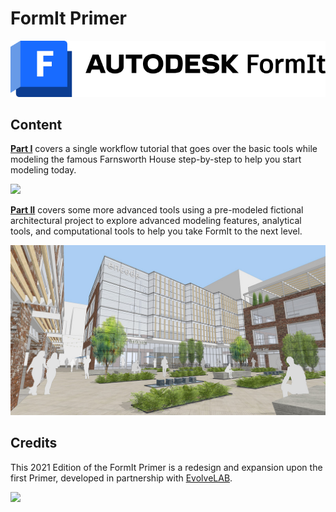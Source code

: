 # FormIt Primer

![](<../.gitbook/assets/formit intro hero image.png>)

## Content

[**Part I**](https://windows.help.formit.autodesk.com/building-the-farnsworth-house/part-i) covers a single workflow tutorial that goes over the basic tools while modeling the famous Farnsworth House step-by-step to help you start modeling today.

![](<../.gitbook/assets/farnsworth-house (1).png>)

[**Part II**](https://windows.help.formit.autodesk.com/building-the-farnsworth-house/part-ii) covers some more advanced tools using a pre-modeled fictional architectural project to explore advanced modeling features, analytical tools, and computational tools to help you take FormIt to the next level.

![](<../.gitbook/assets/screen1 (1).jpg>)

## Credits

This 2021 Edition of the FormIt Primer is a redesign and expansion upon the first Primer, developed in partnership with [EvolveLAB](https://www.evolvelab.io).

[![](<../.gitbook/assets/evolvelab\_logo\_\_horizontal (1).png>)](https://www.evolvelab.io)
